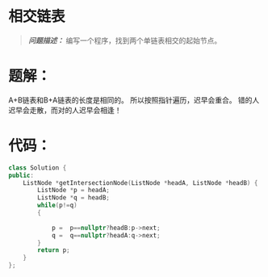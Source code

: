 # 相交链表

> ***问题描述：***
>编写一个程序，找到两个单链表相交的起始节点。  
 

# 题解：
A+B链表和B+A链表的长度是相同的。
所以按照指针遍历，迟早会重合。
错的人迟早会走散，而对的人迟早会相逢！  

# 代码：
```C++
class Solution {
public:
    ListNode *getIntersectionNode(ListNode *headA, ListNode *headB) {
        ListNode *p = headA;
        ListNode *q = headB;
        while(p!=q)
        {
            
            p =  p==nullptr?headB:p->next;
            q =  q==nullptr?headA:q->next;
        }
        return p;
    }
};
```